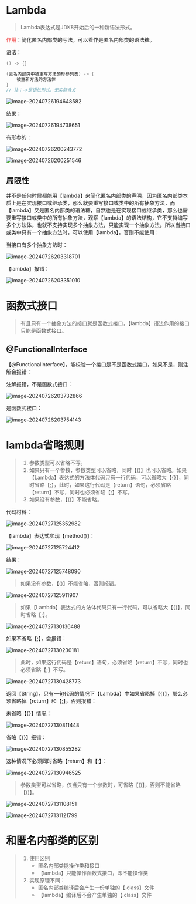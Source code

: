 # Lambda

> Lambda表达式是JDK8开始后的一种新语法形式。

<font color='#F56C6C'>**作用**</font>：简化匿名内部类的写法，可以看作是匿名内部类的语法糖。

语法：

```java
() -> {}

(匿名内部类中被重写方法的形参列表) -> {
    被重新方法的方法体
}
// 注：->是语法形式，无实际含义
```

![image-20240726194648582](assets/image-20240726194648582.png)

结果：

![image-20240726194738651](assets/image-20240726194738651.png)

有形参的：

![image-20240726200243772](assets/image-20240726200243772.png)

![image-20240726200251546](assets/image-20240726200251546.png)

## 局限性

并不是任何时候都能用【lambda】来简化匿名内部类的声明，因为匿名内部类本质上是在实现接口或继承类，那么就要重写接口或类中的所有抽象方法，而【lambda】又是匿名内部类的语法糖，自然也是在实现接口或继承类，那么也需要重写接口或类中的所有抽象方法，观察【lambda】的语法结构，它不支持编写多个方法体，也就不支持实现多个抽象方法，只能实现一个抽象方法。所以当接口或类中只有一个抽象方法时，可以使用【lambda】，否则不能使用：

当接口有多个抽象方法时：

![image-20240726203318701](assets/image-20240726203318701.png)

【lambda】报错：

![image-20240726203351010](assets/image-20240726203351010.png)



# 函数式接口

> 有且只有一个抽象方法的接口就是函数式接口，【lambda】语法作用的接口只能是函数式接口。

## @FunctionalInterface

【@FunctionalInterface】，能校验一个接口是不是函数式接口，如果不是，则注解会报错：

注解报错，不是函数式接口：

![image-20240726203732866](assets/image-20240726203732866.png)

是函数式接口：

![image-20240726203754143](assets/image-20240726203754143.png)



# lambda省略规则

> 1. 参数类型可以省略不写。
> 2. 如果只有一个参数，参数类型可以省略，同时【()】也可以省略。如果【Lambda】表达式的方法体代码只有一行代码，可以省略大【{}】，同时省略【;】，此时，如果这行代码是【return】语句，必须省略【return】不写，同时也必须省略【;】不写。
> 3. 如果没有参数，【()】不能省略。

代码材料：

![image-20240727125352982](assets/image-20240727125352982.png)

【lambda】表达式实现【method()】：

![image-20240727125724412](assets/image-20240727125724412.png)

结果：

![image-20240727125748090](assets/image-20240727125748090.png)

> 如果没有参数，【()】不能省略，否则报错。

![image-20240727125911907](assets/image-20240727125911907.png)

> 如果【Lambda】表达式的方法体代码只有一行代码，可以省略大【{}】，同时省略【;】。

![image-20240727130136488](assets/image-20240727130136488.png)

如果不省略【;】，会报错：

![image-20240727130230181](assets/image-20240727130230181.png)

> 此时，如果这行代码是【return】语句，必须省略【return】不写，同时也必须省略【;】不写。

![image-20240727130428773](assets/image-20240727130428773.png)

返回【String】，只有一句代码的情况下【Lambda】中如果省略掉【{}】，那么必须省略掉【return】和【;】，否则报错：

未省略【{}】情况：

![image-20240727130811448](assets/image-20240727130811448.png)

省略【{}】报错：

![image-20240727130855282](assets/image-20240727130855282.png)

这种情况下必须同时省略【return】和【;】：

![image-20240727130946525](assets/image-20240727130946525.png)

> 参数类型可以省略，仅当只有一个参数时，可省略【()】，否则不能省略【()】。

![image-20240727131108151](assets/image-20240727131108151.png)

![image-20240727131121799](assets/image-20240727131121799.png)



# 和匿名内部类的区别

> 1. 使用区别
>    - 匿名内部类能操作类和接口
>    - 【lambda】只能操作函数式接口，即不能操作类
> 2. 实现原理不同：
>    - 匿名内部类编译后会产生一份单独的【.class】文件
>    - 【lambda】编译后不会产生单独的【.class】文件